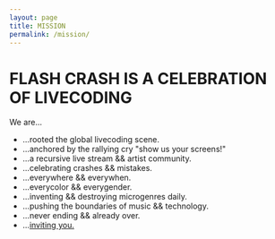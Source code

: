 ```yaml
---
layout: page
title: MISSION
permalink: /mission/
---
```

# FLASH CRASH IS A CELEBRATION OF LIVECODING

We are...

- ...rooted the global livecoding scene.
- ...anchored by the rallying cry "show us your screens!"
- ...a recursive live stream && artist community.
- ...celebrating crashes && mistakes.
- ...everywhere && everywhen.
- ...everycolor && everygender.
- ...inventing && destroying microgenres daily.
- ...pushing the boundaries of music && technology.
- ...never ending && already over.
- ...[inviting you.](https://llllllll.co/t/45273)
